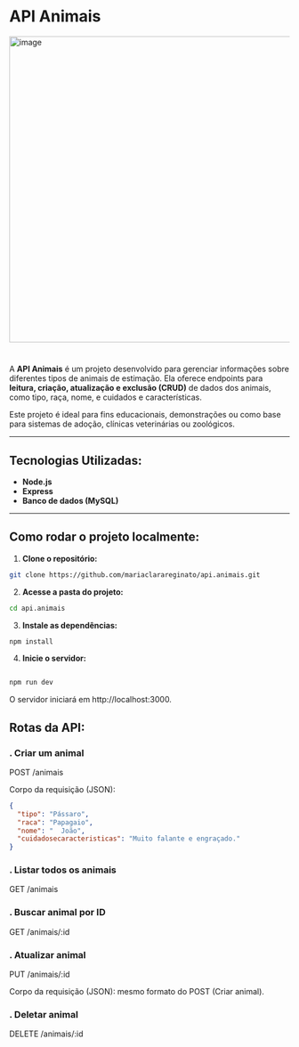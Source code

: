 # API Animais

<img width="1000" height="550" alt="image" src="https://github.com/user-attachments/assets/89008549-e948-4413-b93c-53803c9a559a" />


#

A **API Animais** é um projeto desenvolvido para gerenciar informações sobre diferentes tipos de animais de estimação. Ela oferece endpoints para **leitura, criação, atualização e exclusão (CRUD)** de dados dos animais, como tipo, raça, nome, e cuidados e características.

Este projeto é ideal
para fins educacionais, demonstrações ou como base para sistemas de adoção, clínicas veterinárias ou zoológicos.

---

## Tecnologias Utilizadas:

- **Node.js**
- **Express**
- **Banco de dados (MySQL)**


---

## Como rodar o projeto localmente:

1. **Clone o repositório:**

```bash
git clone https://github.com/mariaclarareginato/api.animais.git
```

2. **Acesse a pasta do projeto:**

```bash
cd api.animais
```


3. **Instale as dependências:**

```bash
npm install
```



4. **Inicie o servidor:**

```bash

npm run dev
```

O servidor iniciará em http://localhost:3000.




## Rotas da API:


### . Criar um animal

POST /animais

Corpo da requisição (JSON):

```json
{
  "tipo": "Pássaro",
  "raca": "Papagaio",
  "nome": "  João",
  "cuidadosecaracteristicas": "Muito falante e engraçado."  
}

```

### . Listar todos os animais

GET /animais


### . Buscar animal por ID


GET /animais/:id


### . Atualizar animal

PUT /animais/:id

Corpo da requisição (JSON): mesmo formato do POST (Criar animal).

### . Deletar animal

DELETE /animais/:id

